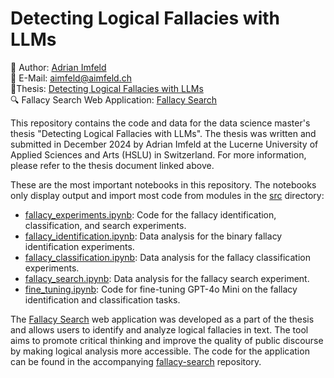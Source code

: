 # Detecting Logical Fallacies with LLMs

👤 Author: [Adrian Imfeld](https://www.linkedin.com/in/aimfeld/)  
📧 E-Mail: aimfeld@aimfeld.ch  
📜Thesis: [Detecting Logical Fallacies with LLMs](Thesis_HSLU_Adrian_Imfeld.pdf)  
🔍 Fallacy Search Web Application: [Fallacy Search](https://fallacy-search.streamlit.app/)  

This repository contains the code and data for the data science master's thesis "Detecting Logical Fallacies with LLMs". The thesis was written and submitted in December 2024 by Adrian Imfeld at the Lucerne University of Applied Sciences and Arts (HSLU) in Switzerland. For more information, please refer to the thesis document linked above.

These are the most important notebooks in this repository. The notebooks only display output and import most code from modules in the [src](src) directory:

- [fallacy_experiments.ipynb](fallacy_experiments.ipynb): Code for the fallacy identification, classification, and search experiments.
- [fallacy_identification.ipynb](fallacy_identification.ipynb): Data analysis for the binary fallacy identification experiments.
- [fallacy_classification.ipynb](fallacy_classification.ipynb): Data analysis for the fallacy classification experiments.
- [fallacy_search.ipynb](fallacy_search.ipynb): Data analysis for the fallacy search experiment. 
- [fine_tuning.ipynb](fine_tuning.ipynb): Code for fine-tuning GPT-4o Mini on the fallacy identification and classification tasks.

The [Fallacy Search](https://fallacy-search.streamlit.app/) web application was developed as a part of the thesis and allows users to identify and analyze logical fallacies in text. The tool aims to promote critical thinking and improve the quality of public discourse by making logical analysis more accessible. The code for the application can be found in the accompanying [fallacy-search](https://github.com/aimfeld/fallacy-search) repository.


